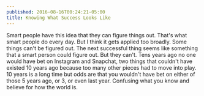 ```yaml
---
published: 2016-08-16T00:24:21-05:00
title: Knowing What Success Looks Like
---
```

Smart people have this idea that they can figure things out. That's what smart people do every day. But I think it gets applied too broadly. Some things can't be figured out. The next successful thing seems like something that a smart person could figure out. But they can't. Tens years ago no one would have bet on Instagram and Snapchat, two things that couldn't have existed 10 years ago because too many other pieces had to move into play. 10 years is a long time but odds are that you wouldn't have bet on either of those 5 years ago, or 3, or even last year. Confusing what you know and believe for how the world is.